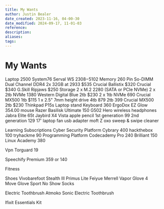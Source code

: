 ```yaml
---
title: My Wants
author: Justin Bealer
date_created: 2023-11-16, 04-00-30
date_modified: 2024-09-17, 11-01-03
reference: 
description: 
aliases: 
tags: 
---
```

# My Wants

Laptop 2500
  System76 Serval WS $2308-$5102
    Memory 260 Pin So-DIMM
      Dual Channel DDR4 2x 32GB at 2933 $535
        Crucial Ballistix $320
        Crucial $340
        G.Skill Ripjaws $250
    Storage
      2 x M.2 2280 (SATA or PCIe NVMe)
        2 x 2tb NVMe 1380
          Western Digital Blue 2tb $230
        2 x 1tb NVMe 690
          Crucial MX500 1tb $115
      1 x 2.5" 7mm height drive
        4tb 879
        2tb 399
          Crucial MX500 2tb $230
  Thinkpad P15s
    Laptop stand
Keyboard 360
  ErgoDox EZ Glow 354.00
mouse
    Razer Basilisk Ultimate 150
    G502 Hero
wireless headphones
    Jabra Elite 65t
    Jaybird X4
        Vista
apple pencil
    1st generation 99
    2nd generation 129
17' laptop fan
usb adapter
moft Z
oxo sweep & swipe cleaner

Learning Subscriptions
  Cyber Security Platform
    Cybrary 400
    hackthebox 100
    tryhackme 90
  Programming Platform
    Codecademy Pro 240
  Brilliant 150
  Linux Academy 380

Vpn
  Torguard 19

Speechify Premium 359 or 140

Fitness

Shoes
  Vivobarefoot
    Stealth III
    Primus Lite
  Feiyue
  Merrell
    Vapor Glove 4
    Move Glove Sport
  No Show Socks

Electric Toothbrush
  Atmoko Sonic Electric Toothbrush

Ifixit Essentials Kit

